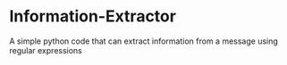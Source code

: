 # Information-Extractor
A simple python code that can extract information from a message using regular expressions 
